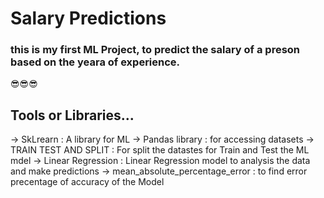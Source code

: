 # Salary Predictions 
### this is my first ML Project, to predict the salary of a preson based on the yeara of experience.
😎😎😎
## Tools or Libraries...
-> SkLrearn : A library for ML
-> Pandas library : for accessing datasets
-> TRAIN TEST AND SPLIT : For split the datastes for Train and Test the ML mdel
-> Linear Regression : Linear Regression model to analysis the data and make predictions
-> mean_absolute_percentage_error : to find error precentage of accuracy of the Model
